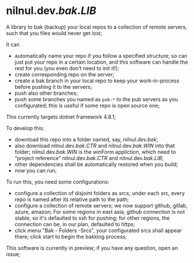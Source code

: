 # nilnul.dev._bak_._LIB_

A library to bak (backup) your local repos to a collection of remote servers, such that you files would never get lost;

It can
- automatically name your repo if you follow a specified structure; so can just put your repo in a certain location, and this software can handle the rest for you (you even don't need to init it!);
- create corresponding repo on the server;
- create a bak branch in your local repo to keep your work-in-process before pushing it to the servers;
- push also other branches;
- push some branches you named as `pub-*` to the pub servers as you configurated; this is useful if some repo is open source one;

This currently targets dotnet framework 4.8.1; 

To develop this:
- download this repo into a folder named, say, <var>nilnul.dev._bak_</var>;
- also download nilnul.dev._bak_._CTR_ and nilnul.dev._bak_._WIN_ into that folder; nilnul.dev._bak_._WIN_ is the winForm appliction, which need to “project reference” nilnul.dev._bak_._CTR_ and nilnul.dev._bak_._LIB_;
- other dependencies shall be automatically restored when you build;
- now you can run;

To run this, you need some configurations:
- configure a collection of disjoint folders as srcs; under each src, every repo is named after its relative path to the path;
- configure a collection of remote servers; we now support github, gitlab, azure, amazon; 
  For some regions in east asia, github connection is not stable, so it's defaulted to ssh for pushing; for other regions, the connection can be, in our plan, defaulted to https;
- click menu "Bak - Folders -Srcs", your configurated srcs shall appear there; click start to begin the bakking process;

This software is currently in preview; if you have any question, open an issue;
